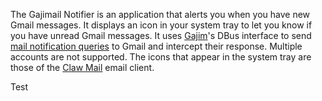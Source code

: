 The Gajimail Notifier is an application that alerts you when you have new Gmail messages. It displays an icon in your system tray to let you know if you have unread Gmail messages. It uses [Gajim][2]'s DBus interface to send [mail notification queries][1] to Gmail and intercept their response. Multiple accounts are not supported. The icons that appear in the system tray are those of the [Claw Mail][3] email client.

  [1]: https://developers.google.com/talk/jep_extensions/gmail
  [2]: http://gajim.org/
  [3]: http://www.claws-mail.org/

Test